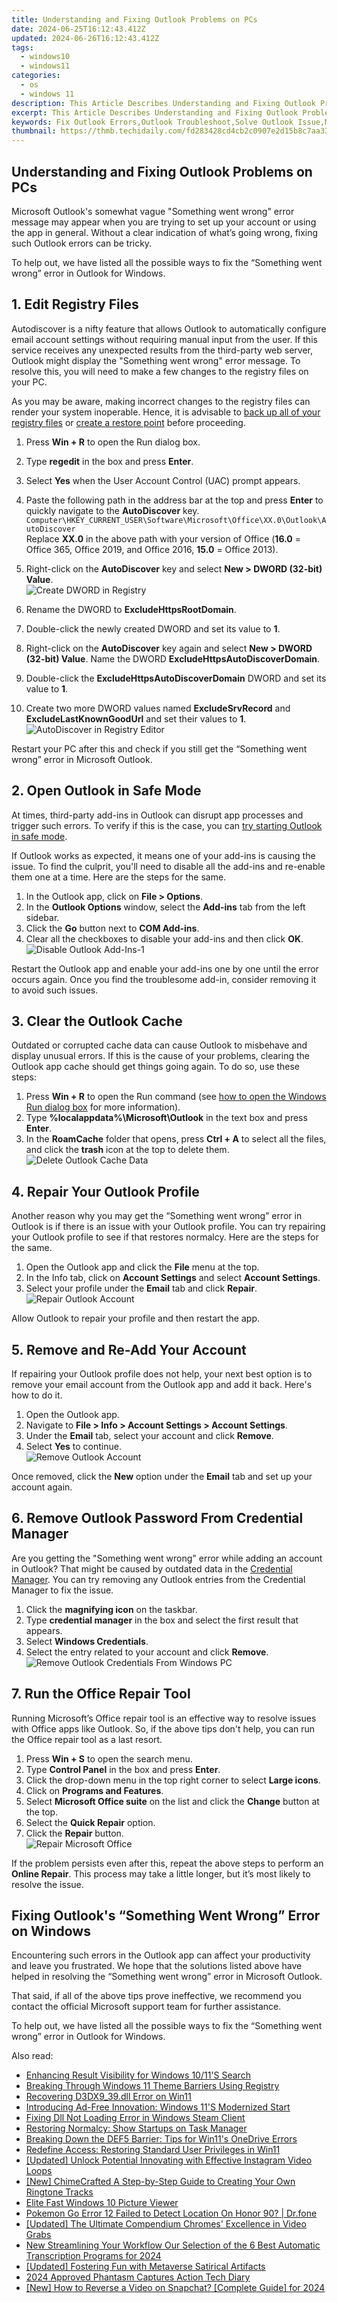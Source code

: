 ```yaml
---
title: Understanding and Fixing Outlook Problems on PCs
date: 2024-06-25T16:12:43.412Z
updated: 2024-06-26T16:12:43.412Z
tags:
  - windows10
  - windows11
categories:
  - os
  - windows 11
description: This Article Describes Understanding and Fixing Outlook Problems on PCs
excerpt: This Article Describes Understanding and Fixing Outlook Problems on PCs
keywords: Fix Outlook Errors,Outlook Troubleshoot,Solve Outlook Issue,Microsoft Outlook Help,Outlook Sync Failure,PC Email Glitch,Outlook Performance Tips
thumbnail: https://thmb.techidaily.com/fd283428cd4cb2c0907e2d15b8c7aa3306b361f3c11c9903f383663675146f0a.jpg
---
```


## Understanding and Fixing Outlook Problems on PCs

 Microsoft Outlook's somewhat vague "Something went wrong" error message may appear when you are trying to set up your account or using the app in general. Without a clear indication of what’s going wrong, fixing such Outlook errors can be tricky.

 To help out, we have listed all the possible ways to fix the “Something went wrong” error in Outlook for Windows.

## 1\. Edit Registry Files

 Autodiscover is a nifty feature that allows Outlook to automatically configure email account settings without requiring manual input from the user. If this service receives any unexpected results from the third-party web server, Outlook might display the "Something went wrong" error message. To resolve this, you will need to make a few changes to the registry files on your PC.

 As you may be aware, making incorrect changes to the registry files can render your system inoperable. Hence, it is advisable to [back up all of your registry files](https://www.makeuseof.com/tag/backup-restore-windows-registry/) or [create a restore point](https://www.makeuseof.com/windows-11-create-restore-point/) before proceeding.

1. Press **Win + R** to open the Run dialog box.
2. Type **regedit** in the box and press **Enter**.
3. Select **Yes** when the User Account Control (UAC) prompt appears.
4. Paste the following path in the address bar at the top and press **Enter** to quickly navigate to the **AutoDiscover** key.  
`Computer\HKEY_CURRENT_USER\Software\Microsoft\Office\XX.0\Outlook\AutoDiscover`  
 Replace **XX.0** in the above path with your version of Office (**16.0** \= Office 365, Office 2019, and Office 2016, **15.0** \= Office 2013).
5. Right-click on the **AutoDiscover** key and select **New > DWORD (32-bit) Value**.  
![Create DWORD in Registry](https://static1.makeuseofimages.com/wordpress/wp-content/uploads/2023/07/create-dword-in-registry.jpg)

1. Rename the DWORD to **ExcludeHttpsRootDomain**.
2. Double-click the newly created DWORD and set its value to **1**.
3. Right-click on the **AutoDiscover** key again and select **New > DWORD (32-bit) Value**. Name the DWORD **ExcludeHttpsAutoDiscoverDomain**.
4. Double-click the **ExcludeHttpsAutoDiscoverDomain** DWORD and set its value to **1**.
5. Create two more DWORD values named **ExcludeSrvRecord** and **ExcludeLastKnownGoodUrl** and set their values to **1**.  
![AutoDiscover in Registry Editor](https://static1.makeuseofimages.com/wordpress/wp-content/uploads/2023/07/autodiscover-in-registry-editor.jpg)

 Restart your PC after this and check if you still get the “Something went wrong” error in Microsoft Outlook.

## 2\. Open Outlook in Safe Mode

 At times, third-party add-ins in Outlook can disrupt app processes and trigger such errors. To verify if this is the case, you can [try starting Outlook in safe mode](https://www.makeuseof.com/outlook-safe-mode/).

 If Outlook works as expected, it means one of your add-ins is causing the issue. To find the culprit, you'll need to disable all the add-ins and re-enable them one at a time. Here are the steps for the same.

1. In the Outlook app, click on **File > Options**.
2. In the **Outlook Options** window, select the **Add-ins** tab from the left sidebar.
3. Click the **Go** button next to **COM Add-ins**.
4. Clear all the checkboxes to disable your add-ins and then click **OK**.  
![Disable Outlook Add-Ins-1](https://static1.makeuseofimages.com/wordpress/wp-content/uploads/2023/01/disable-outlook-add-ins-1.jpg)

 Restart the Outlook app and enable your add-ins one by one until the error occurs again. Once you find the troublesome add-in, consider removing it to avoid such issues.

## 3\. Clear the Outlook Cache

 Outdated or corrupted cache data can cause Outlook to misbehave and display unusual errors. If this is the cause of your problems, clearing the Outlook app cache should get things going again. To do so, use these steps:

1. Press **Win + R** to open the Run command (see [how to open the Windows Run dialog box](https://www.makeuseof.com/windows-open-run-command-dialog-box/) for more information).
2. Type **%localappdata%\\Microsoft\\Outlook** in the text box and press **Enter**.
3. In the **RoamCache** folder that opens, press **Ctrl + A** to select all the files, and click the **trash** icon at the top to delete them.  
![Delete Outlook Cache Data](https://static1.makeuseofimages.com/wordpress/wp-content/uploads/2023/02/delete-outlook-cache-data.jpg)

## 4\. Repair Your Outlook Profile

 Another reason why you may get the “Something went wrong” error in Outlook is if there is an issue with your Outlook profile. You can try repairing your Outlook profile to see if that restores normalcy. Here are the steps for the same.

1. Open the Outlook app and click the **File** menu at the top.
2. In the Info tab, click on **Account Settings** and select **Account Settings**.
3. Select your profile under the **Email** tab and click **Repair**.  
![Repair Outlook Account](https://static1.makeuseofimages.com/wordpress/wp-content/uploads/2023/03/repair-outlook-account.jpg)

 Allow Outlook to repair your profile and then restart the app.

## 5\. Remove and Re-Add Your Account

 If repairing your Outlook profile does not help, your next best option is to remove your email account from the Outlook app and add it back. Here's how to do it.

1. Open the Outlook app.
2. Navigate to **File > Info > Account Settings > Account Settings**.
3. Under the **Email** tab, select your account and click **Remove**.
4. Select **Yes** to continue.  
![Remove Outlook Account](https://static1.makeuseofimages.com/wordpress/wp-content/uploads/2023/01/remove-outlook-account.jpg)

 Once removed, click the **New** option under the **Email** tab and set up your account again.

## 6\. Remove Outlook Password From Credential Manager

 Are you getting the "Something went wrong" error while adding an account in Outlook? That might be caused by outdated data in the [Credential Manager](https://www.makeuseof.com/windows-credential-manager-guide/). You can try removing any Outlook entries from the Credential Manager to fix the issue.

1. Click the **magnifying icon** on the taskbar.
2. Type **credential manager** in the box and select the first result that appears.
3. Select **Windows Credentials**.
4. Select the entry related to your account and click **Remove**.  
![Remove Outlook Credentials From Windows PC](https://static1.makeuseofimages.com/wordpress/wp-content/uploads/2023/07/remove-outlook-credentials-from-windows-pc.jpg)

## 7\. Run the Office Repair Tool

 Running Microsoft’s Office repair tool is an effective way to resolve issues with Office apps like Outlook. So, if the above tips don't help, you can run the Office repair tool as a last resort.

1. Press **Win + S** to open the search menu.
2. Type **Control Panel** in the box and press **Enter**.
3. Click the drop-down menu in the top right corner to select **Large icons**.
4. Click on **Programs and Features**.
5. Select **Microsoft Office suite** on the list and click the **Change** button at the top.
6. Select the **Quick Repair** option.
7. Click the **Repair** button.  
![Repair Microsoft Office](https://static1.makeuseofimages.com/wordpress/wp-content/uploads/2023/02/repair-microsoft-office.jpg)

 If the problem persists even after this, repeat the above steps to perform an **Online Repair**. This process may take a little longer, but it’s most likely to resolve the issue.

## Fixing Outlook's “Something Went Wrong” Error on Windows

 Encountering such errors in the Outlook app can affect your productivity and leave you frustrated. We hope that the solutions listed above have helped in resolving the “Something went wrong” error in Microsoft Outlook.

 That said, if all of the above tips prove ineffective, we recommend you contact the official Microsoft support team for further assistance.

 To help out, we have listed all the possible ways to fix the “Something went wrong” error in Outlook for Windows.

<span class="atpl-alsoreadstyle">Also read:</span>
<div><ul>
<li><a href="https://win11-tips.techidaily.com/enhancing-result-visibility-for-windows-1011s-search/"><u>Enhancing Result Visibility for Windows 10/11'S Search</u></a></li>
<li><a href="https://win11-tips.techidaily.com/breaking-through-windows-11-theme-barriers-using-registry/"><u>Breaking Through Windows 11 Theme Barriers Using Registry</u></a></li>
<li><a href="https://win11-tips.techidaily.com/recovering-d3dx939dll-error-on-win11/"><u>Recovering D3DX9_39.dll Error on Win11</u></a></li>
<li><a href="https://win11-tips.techidaily.com/introducing-ad-free-innovation-windows-11s-modernized-start/"><u>Introducing Ad-Free Innovation: Windows 11'S Modernized Start</u></a></li>
<li><a href="https://win11-tips.techidaily.com/fixing-dll-not-loading-error-in-windows-steam-client/"><u>Fixing Dll Not Loading Error in Windows Steam Client</u></a></li>
<li><a href="https://win11-tips.techidaily.com/restoring-normalcy-show-startups-on-task-manager/"><u>Restoring Normalcy: Show Startups on Task Manager</u></a></li>
<li><a href="https://win11-tips.techidaily.com/breaking-down-the-def5-barrier-tips-for-win11s-onedrive-errors/"><u>Breaking Down the DEF5 Barrier: Tips for Win11's OneDrive Errors</u></a></li>
<li><a href="https://win11-tips.techidaily.com/redefine-access-restoring-standard-user-privileges-in-win11/"><u>Redefine Access: Restoring Standard User Privileges in Win11</u></a></li>
<li><a href="https://instagram-video-files.techidaily.com/updated-unlock-potential-innovating-with-effective-instagram-video-loops/"><u>[Updated] Unlock Potential  Innovating with Effective Instagram Video Loops</u></a></li>
<li><a href="https://extra-lessons.techidaily.com/new-chimecrafted-a-step-by-step-guide-to-creating-your-own-ringtone-tracks/"><u>[New] ChimeCrafted  A Step-by-Step Guide to Creating Your Own Ringtone Tracks</u></a></li>
<li><a href="https://extra-tips.techidaily.com/elite-fast-windows-10-picture-viewer/"><u>Elite Fast Windows 10 Picture Viewer</u></a></li>
<li><a href="https://pokemon-go-android.techidaily.com/pokemon-go-error-12-failed-to-detect-location-on-honor-90-drfone-by-drfone-virtual-android/"><u>Pokemon Go Error 12 Failed to Detect Location On Honor 90? | Dr.fone</u></a></li>
<li><a href="https://facebook-video-recording.techidaily.com/updated-the-ultimate-compendium-chromes-excellence-in-video-grabs/"><u>[Updated] The Ultimate Compendium  Chromes' Excellence in Video Grabs</u></a></li>
<li><a href="https://audio-shaping.techidaily.com/new-streamlining-your-workflow-our-selection-of-the-6-best-automatic-transcription-programs-for-2024/"><u>New Streamlining Your Workflow Our Selection of the 6 Best Automatic Transcription Programs for 2024</u></a></li>
<li><a href="https://some-techniques.techidaily.com/updated-fostering-fun-with-metaverse-satirical-artifacts/"><u>[Updated] Fostering Fun with Metaverse Satirical Artifacts</u></a></li>
<li><a href="https://extra-skills.techidaily.com/2024-approved-phantasm-captures-action-tech-diary/"><u>2024 Approved  Phantasm Captures  Action Tech Diary</u></a></li>
<li><a href="https://snapchat-videos.techidaily.com/new-how-to-reverse-a-video-on-snapchat-complete-guide-for-2024/"><u>[New] How to Reverse a Video on Snapchat? [Complete Guide] for 2024</u></a></li>
</ul></div>

<ins class="adsbygoogle"
      style="display:block"
      data-ad-client="ca-pub-7571918770474297"
      data-ad-slot="8358498916"
      data-ad-format="auto"
      data-full-width-responsive="true"></ins>